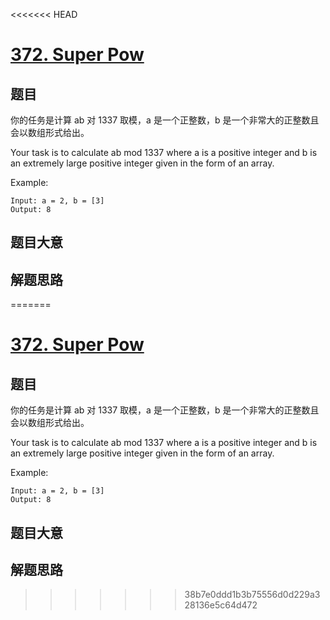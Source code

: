 <<<<<<< HEAD
# [372. Super Pow](https://leetcode.com/problems/super-pow/)

## 题目

你的任务是计算 ab 对 1337 取模，a 是一个正整数，b 是一个非常大的正整数且会以数组形式给出。

Your task is to calculate ab mod 1337 where a is a positive integer and b is an extremely large positive integer given in the form of an array.

Example:

```
Input: a = 2, b = [3]
Output: 8
```

## 题目大意

## 解题思路
=======
# [372. Super Pow](https://leetcode.com/problems/super-pow/)

## 题目

你的任务是计算 ab 对 1337 取模，a 是一个正整数，b 是一个非常大的正整数且会以数组形式给出。

Your task is to calculate ab mod 1337 where a is a positive integer and b is an extremely large positive integer given in the form of an array.

Example:

```
Input: a = 2, b = [3]
Output: 8
```

## 题目大意

## 解题思路
>>>>>>> 38b7e0ddd1b3b75556d0d229a328136e5c64d472
